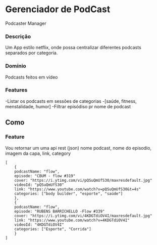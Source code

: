 # Gerenciador de PodCast
Podcaster Manager

### Descrição
Um App estilo netflix, onde possa centralizar diferentes podcasts separados por categoria.

### Domínio
Podcasts feitos em vídeo

### Features
-Listar os podcasts em sessões de categorias
    -[saúde, fitness, menstalidade, humor]
-Filtrar episódiso pr nome de podcast

## Como

### Feature
Vou retornar um uma api rest (json) 
nome podcast,
nome do episodio,
imagem da capa,
link,
category


```Js
[
    {
    podcastName: "flow",
    episode: "CBUM - flow #319"
    cover: "https://i.ytimg.com/vi/pQSuQmUfS30/maxresdefault.jpg"
    videoId: "pQSuQmUfS30"
    link: "https://www.youtube.com/watch?v=pQSuQmUfS30&t=4s"
    categories: ["body builder", "esporte", "saúde"]
    },
    {
    podcastName: "flow",
    episode: "RUBENS BARRICHELLO -Flow #339"
    cover: "https://i.ytimg.com/vi/4KDGTdiOV4I/maxresdefault.jpg"
    link: "https://www.youtube.com/watch?v=4KDGTdiOV4I"
    videoId: "4KDGTdiOV4I"
    categories: ["Esporte", "Corrida"]
    }
]
```